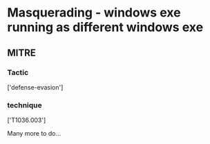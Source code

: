 # Masquerading - windows exe running as different windows exe

## MITRE

### Tactic
['defense-evasion']

### technique
['T1036.003']

Many more to do...
